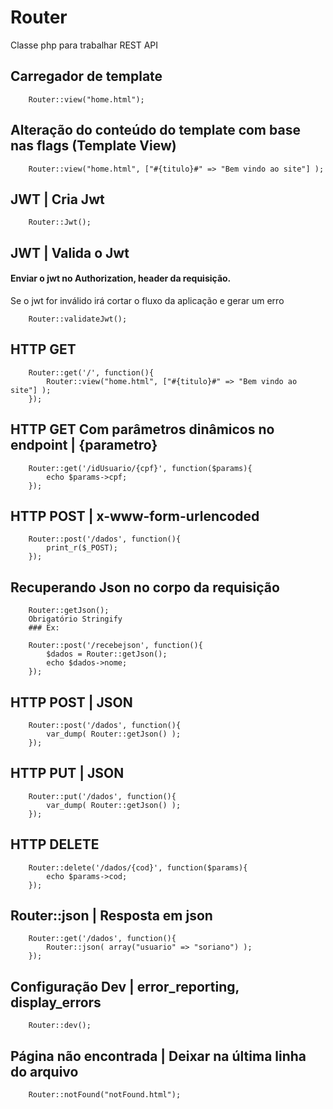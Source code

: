 # Router
Classe php para trabalhar REST API

## Carregador de template

```
	Router::view("home.html");
```


## Alteração do conteúdo do template com base nas flags (Template View)

```
	Router::view("home.html", ["#{titulo}#" => "Bem vindo ao site"] );
```


## JWT | Cria Jwt

```
	Router::Jwt();
```


## JWT | Valida o Jwt
#### Enviar o jwt no Authorization, header da requisição.
Se o jwt for inválido irá cortar o fluxo da aplicação e gerar um erro

```
	Router::validateJwt();
```


## HTTP GET

```
	Router::get('/', function(){
		Router::view("home.html", ["#{titulo}#" => "Bem vindo ao site"] );
	});
```


## HTTP GET Com parâmetros dinâmicos no endpoint | {parametro}

```
	Router::get('/idUsuario/{cpf}', function($params){
		echo $params->cpf;
	});
```


## HTTP POST | x-www-form-urlencoded

```
	Router::post('/dados', function(){
		print_r($_POST);
	});
```

## Recuperando Json no corpo da requisição

```
	Router::getJson();
	Obrigatório Stringify
	### Ex:
	
	Router::post('/recebejson', function(){
		$dados = Router::getJson();
		echo $dados->nome;
	});
```



## HTTP POST | JSON

```
	Router::post('/dados', function(){
		var_dump( Router::getJson() );
	});
```

## HTTP PUT | JSON

```
	Router::put('/dados', function(){
		var_dump( Router::getJson() );
	});
```


## HTTP DELETE

```
	Router::delete('/dados/{cod}', function($params){
		echo $params->cod;
	});
```



## Router::json | Resposta em json
```
	Router::get('/dados', function(){
		Router::json( array("usuario" => "soriano") );
	});
```



## Configuração Dev | error_reporting, display_errors 

```
	Router::dev();
```



## Página não encontrada | Deixar na última linha do arquivo

```
	Router::notFound("notFound.html");
```



